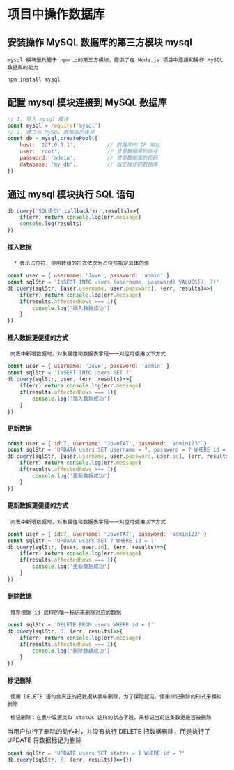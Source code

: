 # 项目中操作数据库

## 安装操作 MySQL 数据库的第三方模块 mysql

`mysql 模块是托管于 npm 上的第三方模块，提供了在 Node.js 项目中连接和操作 MySQL 数据库的能力`

``` 
npm install mysql
```

## 配置 mysql 模块连接到 MySQL 数据库

``` js
// 1. 导入 mysql 模块
const mysql = require('mysql')
// 2. 建立与 MySQL 数据库的连接
const db = mysql,createPool({
    host: '127.0.0.1',			// 数据库的 IP 地址
    user: 'root',				// 登录数据库的账号
    password: 'admin',			// 登录数据库的密码
    database: 'my_db',			// 指定操作的数据库
})
```

## 通过 mysql 模块执行 SQL 语句

``` js
db.query('SQL语句',callback(err,results)=>{
    if(err)	return console.log(err.message)
    console.log(results)
})
```

#### 插入数据

`  ? 表示占位符，使用数组的形式依次为占位符指定具体的值`

``` js
const user = { username: 'Jove', password: 'admin' }
const sqlStr = 'INSERT INTO users (username, password) VALUES(?, ?)'
db.query(sqlStr, [user.username, user.password], (err, results)=>{
    if(err) return console.log(err.message)
    if(results.affectedRows === 1){
        console.log('插入数据成功')
    }
})
```

#### 插入数据更便捷的方式

` 向表中新增数据时，对象属性和数据表字段一一对应可使用以下方式`

``` js
const user = { username: 'Jove', password: 'admin' }
const sqlStr = 'INSERT INTO users SET ?'
db.query(sqlStr, user, (err, results)=>{
    if(err) return console.log(err.message)
    if(results.affectedRows === 1){
        console.log('插入数据成功')
    }
})
```

#### 更新数据

``` js
const user = { id:7, username: 'JoveTAT', password: 'admin123' }
const sqlStr = 'UPDATA users SET username = ?, password = ? WHERE id = ?'
db.query(sqlStr, [user.username, user.password, user.id], (err, results)=>{
    if(err) return console.log(err.message)
    if(results.affectedRows === 1){
        console.log('更新数据成功')
    }
})
```

#### 更新数据更便捷的方式

` 向表中新增数据时，对象属性和数据表字段一一对应可使用以下方式`

``` js
const user = { id:7, username: 'JoveTAT', password: 'admin123' }
const sqlStr = 'UPDATA users SET ? WHERE id = ?'
db.query(sqlStr, [user, user.id], (err, results)=>{
    if(err) return console.log(err.message)
    if(results.affectedRows === 1){
        console.log('更新数据成功')
    }
})
```

#### 删除数据

` 推荐根据 id 这样的唯一标识来删除对应的数据`

``` js
const sqlStr = 'DELETE FROM users WHERE id = ?'
db.query(sqlStr, 6, (err, results)=>{
    if(err) return console.log(err.message)
    if(results.affectedRows === 1){
        console.log('删除数据成功')
    }
})
```

#### 标记删除

` 使用 DELETE 语句会真正的把数据从表中删除，为了保险起见，使用标记删除的形式来模拟删除`

` 标记删除：在表中设置类似 status 这样的状态字段，来标记当前这条数据是否被删除`

当用户执行了删除的动作时，并没有执行 DELETE 把数据删除，而是执行了 UPDATE 将数据标记为删除

``` js
const sqlStr = 'UPDATE users SET states = 1 WHERE id = ?'
db.query(sqlStr, 6, (err, results))=>{})
```
